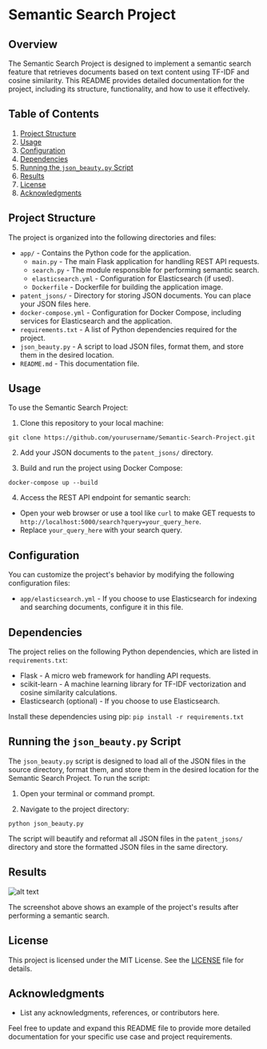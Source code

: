 # Semantic Search Project

## Overview
The Semantic Search Project is designed to implement a semantic search feature that retrieves documents based on text content using TF-IDF and cosine similarity. This README provides detailed documentation for the project, including its structure, functionality, and how to use it effectively.

## Table of Contents
1. [Project Structure](#project-structure)
2. [Usage](#usage)
3. [Configuration](#configuration)
4. [Dependencies](#dependencies)
5. [Running the `json_beauty.py` Script](#running-the-json_beautypy-script)
6. [Results](#results)
7. [License](#license)
8. [Acknowledgments](#acknowledgments)

## Project Structure
The project is organized into the following directories and files:

- `app/` - Contains the Python code for the application.
  - `main.py` - The main Flask application for handling REST API requests.
  - `search.py` - The module responsible for performing semantic search.
  - `elasticsearch.yml` - Configuration for Elasticsearch (if used).
  - `Dockerfile` - Dockerfile for building the application image.
- `patent_jsons/` - Directory for storing JSON documents. You can place your JSON files here.
- `docker-compose.yml` - Configuration for Docker Compose, including services for Elasticsearch and the application.
- `requirements.txt` - A list of Python dependencies required for the project.
- `json_beauty.py` - A script to load JSON files, format them, and store them in the desired location.
- `README.md` - This documentation file.

## Usage
To use the Semantic Search Project:

1. Clone this repository to your local machine:

```git clone https://github.com/yourusername/Semantic-Search-Project.git```


2. Add your JSON documents to the `patent_jsons/` directory.

3. Build and run the project using Docker Compose:

```docker-compose up --build```


4. Access the REST API endpoint for semantic search:
- Open your web browser or use a tool like `curl` to make GET requests to `http://localhost:5000/search?query=your_query_here`.
- Replace `your_query_here` with your search query.

## Configuration
You can customize the project's behavior by modifying the following configuration files:

- `app/elasticsearch.yml` - If you choose to use Elasticsearch for indexing and searching documents, configure it in this file.

## Dependencies
The project relies on the following Python dependencies, which are listed in `requirements.txt`:

- Flask - A micro web framework for handling API requests.
- scikit-learn - A machine learning library for TF-IDF vectorization and cosine similarity calculations.
- Elasticsearch (optional) - If you choose to use Elasticsearch.

Install these dependencies using pip:
```pip install -r requirements.txt```


## Running the `json_beauty.py` Script
The `json_beauty.py` script is designed to load all of the JSON files in the source directory, format them, and store them in the desired location for the Semantic Search Project. To run the script:

1. Open your terminal or command prompt.

2. Navigate to the project directory:

```python json_beauty.py```

The script will beautify and reformat all JSON files in the `patent_jsons/` directory and store the formatted JSON files in the same directory.

## Results
![alt text](https://raw.githubusercontent.com/sumitdnath/Semantic-Search-Project/main/Screenshot.png)


The screenshot above shows an example of the project's results after performing a semantic search.

## License
This project is licensed under the MIT License. See the [LICENSE](LICENSE) file for details.

## Acknowledgments
- List any acknowledgments, references, or contributors here.

Feel free to update and expand this README file to provide more detailed documentation for your specific use case and project requirements.

